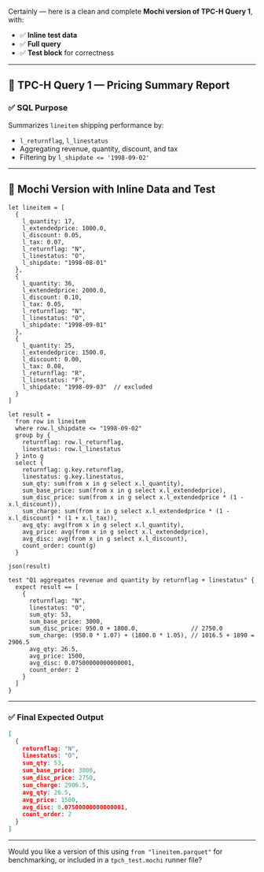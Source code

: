 Certainly — here is a clean and complete **Mochi version of TPC-H Query 1**, with:

* ✅ **Inline test data**
* ✅ **Full query**
* ✅ **Test block** for correctness

---

## 🧾 TPC-H Query 1 — Pricing Summary Report

### ✅ **SQL Purpose**

Summarizes `lineitem` shipping performance by:

* `l_returnflag`, `l_linestatus`
* Aggregating revenue, quantity, discount, and tax
* Filtering by `l_shipdate <= '1998-09-02'`

---

## 🦊 Mochi Version with Inline Data and Test

```mochi
let lineitem = [
  {
    l_quantity: 17,
    l_extendedprice: 1000.0,
    l_discount: 0.05,
    l_tax: 0.07,
    l_returnflag: "N",
    l_linestatus: "O",
    l_shipdate: "1998-08-01"
  },
  {
    l_quantity: 36,
    l_extendedprice: 2000.0,
    l_discount: 0.10,
    l_tax: 0.05,
    l_returnflag: "N",
    l_linestatus: "O",
    l_shipdate: "1998-09-01"
  },
  {
    l_quantity: 25,
    l_extendedprice: 1500.0,
    l_discount: 0.00,
    l_tax: 0.08,
    l_returnflag: "R",
    l_linestatus: "F",
    l_shipdate: "1998-09-03"  // excluded
  }
]

let result =
  from row in lineitem
  where row.l_shipdate <= "1998-09-02"
  group by {
    returnflag: row.l_returnflag,
    linestatus: row.l_linestatus
  } into g
  select {
    returnflag: g.key.returnflag,
    linestatus: g.key.linestatus,
    sum_qty: sum(from x in g select x.l_quantity),
    sum_base_price: sum(from x in g select x.l_extendedprice),
    sum_disc_price: sum(from x in g select x.l_extendedprice * (1 - x.l_discount)),
    sum_charge: sum(from x in g select x.l_extendedprice * (1 - x.l_discount) * (1 + x.l_tax)),
    avg_qty: avg(from x in g select x.l_quantity),
    avg_price: avg(from x in g select x.l_extendedprice),
    avg_disc: avg(from x in g select x.l_discount),
    count_order: count(g)
  }

json(result)

test "Q1 aggregates revenue and quantity by returnflag + linestatus" {
  expect result == [
    {
      returnflag: "N",
      linestatus: "O",
      sum_qty: 53,
      sum_base_price: 3000,
      sum_disc_price: 950.0 + 1800.0,               // 2750.0
      sum_charge: (950.0 * 1.07) + (1800.0 * 1.05), // 1016.5 + 1890 = 2906.5
      avg_qty: 26.5,
      avg_price: 1500,
      avg_disc: 0.07500000000000001,
      count_order: 2
    }
  ]
}
```

---

### ✅ Final Expected Output

```json
[
  {
    returnflag: "N",
    linestatus: "O",
    sum_qty: 53,
    sum_base_price: 3000,
    sum_disc_price: 2750,
    sum_charge: 2906.5,
    avg_qty: 26.5,
    avg_price: 1500,
    avg_disc: 0.07500000000000001,
    count_order: 2
  }
]
```

---

Would you like a version of this using `from "lineitem.parquet"` for benchmarking, or included in a `tpch_test.mochi` runner file?
